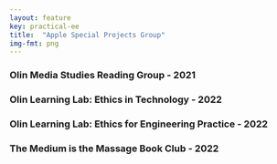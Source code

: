 ```yaml
---
layout: feature
key: practical-ee
title:  "Apple Special Projects Group"
img-fmt: png
---
```


### Olin Media Studies Reading Group - 2021

### Olin Learning Lab: Ethics in Technology - 2022

### Olin Learning Lab: Ethics for Engineering Practice - 2022

### The Medium is the Massage Book Club - 2022